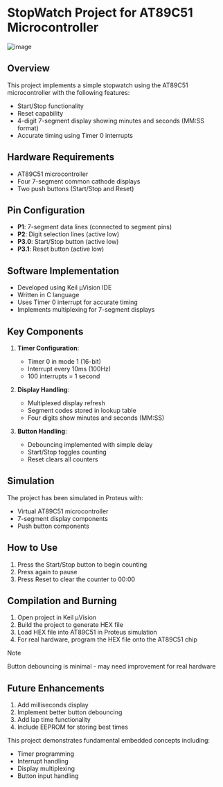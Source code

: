 # StopWatch Project for AT89C51 Microcontroller

![image](https://github.com/user-attachments/assets/248a01b0-6a61-4a8a-8e63-e9f422b7b8ce)

## Overview
This project implements a simple stopwatch using the AT89C51 microcontroller with the following features:
- Start/Stop functionality
- Reset capability
- 4-digit 7-segment display showing minutes and seconds (MM:SS format)
- Accurate timing using Timer 0 interrupts

## Hardware Requirements
- AT89C51 microcontroller
- Four 7-segment common cathode displays
- Two push buttons (Start/Stop and Reset)

## Pin Configuration
- **P1**: 7-segment data lines (connected to segment pins)
- **P2**: Digit selection lines (active low)
- **P3.0**: Start/Stop button (active low)
- **P3.1**: Reset button (active low)

## Software Implementation
- Developed using Keil µVision IDE
- Written in C language 
- Uses Timer 0 interrupt for accurate timing
- Implements multiplexing for 7-segment displays

## Key Components
1. **Timer Configuration**:
   - Timer 0 in mode 1 (16-bit)
   - Interrupt every 10ms (100Hz)
   - 100 interrupts = 1 second

2. **Display Handling**:
   - Multiplexed display refresh
   - Segment codes stored in lookup table
   - Four digits show minutes and seconds (MM:SS)

3. **Button Handling**:
   - Debouncing implemented with simple delay
   - Start/Stop toggles counting
   - Reset clears all counters

## Simulation
The project has been simulated in Proteus with:
- Virtual AT89C51 microcontroller
- 7-segment display components
- Push button components

## How to Use
1. Press the Start/Stop button to begin counting
2. Press again to pause
3. Press Reset to clear the counter to 00:00

## Compilation and Burning
1. Open project in Keil µVision
2. Build the project to generate HEX file
3. Load HEX file into AT89C51 in Proteus simulation
4. For real hardware, program the HEX file onto the AT89C51 chip

> [!NOTE]
> Button debouncing is minimal - may need improvement for real hardware

## Future Enhancements
1. Add milliseconds display
2. Implement better button debouncing
3. Add lap time functionality
4. Include EEPROM for storing best times

This project demonstrates fundamental embedded concepts including:
- Timer programming
- Interrupt handling
- Display multiplexing
- Button input handling
